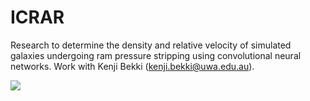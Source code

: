 # ICRAR

Research to determine the density and relative velocity of simulated galaxies undergoing ram pressure stripping using convolutional neural networks. Work with Kenji Bekki (kenji.bekki@uwa.edu.au).

![](analysis/sample_galaxies)